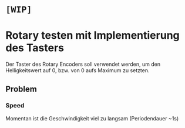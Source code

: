 # `[WIP]`
# Rotary testen mit Implementierung des Tasters

Der Taster des Rotary Encoders soll verwendet werden, um den Helligkeitswert auf
0, bzw. von 0 aufs Maximum zu setzten. 


## Problem
### Speed
Momentan ist die Geschwindigkeit viel zu langsam (Periodendauer ~1s)
